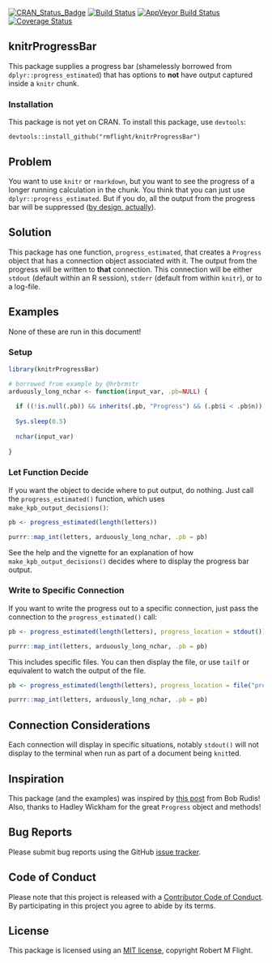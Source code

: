 
[![CRAN\_Status\_Badge](http://www.r-pkg.org/badges/version/knitrProgressBar)](https://cran.r-project.org/package=knitrProgressBar) [![Build Status](https://travis-ci.org/rmflight/knitrProgressBar.svg?branch=master)](https://travis-ci.org/rmflight/knitrProgressBar) [![AppVeyor Build Status](https://ci.appveyor.com/api/projects/status/github/rmflight/knitrProgressBar?branch=master&svg=true)](https://ci.appveyor.com/project/rmflight/knitrProgressBar) [![Coverage Status](https://img.shields.io/codecov/c/github/rmflight/knitrProgressBar/master.svg)](https://codecov.io/github/rmflight/knitrProgressBar?branch=master)

knitrProgressBar
----------------

This package supplies a progress bar (shamelessly borrowed from `dplyr::progress_estimated`) that has options to **not** have output captured inside a `knitr` chunk.

### Installation

This package is not yet on CRAN. To install this package, use `devtools`:

    devtools::install_github("rmflight/knitrProgressBar")

Problem
-------

You want to use `knitr` or `rmarkdown`, but you want to see the progress of a longer running calculation in the chunk. You think that you can just use `dplyr::progress_estimated`. But if you do, all the output from the progress bar will be suppressed ([by design, actually](https://github.com/tidyverse/dplyr/blob/master/R/progress.R#L96)).

Solution
--------

This package has one function, `progress_estimated`, that creates a `Progress` object that has a connection object associated with it. The output from the progress will be written to **that** connection. This connection will be either `stdout` (default within an R session), `stderr` (default from within `knitr`), or to a log-file.

Examples
--------

None of these are run in this document!

### Setup

``` r
library(knitrProgressBar)

# borrowed from example by @hrbrmstr
arduously_long_nchar <- function(input_var, .pb=NULL) {
  
  if ((!is.null(.pb)) && inherits(.pb, "Progress") && (.pb$i < .pb$n)) .pb$tick()$print()
  
  Sys.sleep(0.5)
  
  nchar(input_var)
  
}
```

### Let Function Decide

If you want the object to decide where to put output, do nothing. Just call the `progress_estimated()` function, which uses `make_kpb_output_decisions()`:

``` r
pb <- progress_estimated(length(letters))

purrr::map_int(letters, arduously_long_nchar, .pb = pb)
```

See the help and the vignette for an explanation of how `make_kpb_output_decisions()` decides where to display the progress bar output.

### Write to Specific Connection

If you want to write the progress out to a specific connection, just pass the connection to the `progress_estimated()` call:

``` r
pb <- progress_estimated(length(letters), progress_location = stdout())

purrr::map_int(letters, arduously_long_nchar, .pb = pb)
```

This includes specific files. You can then display the file, or use `tailf` or equivalent to watch the output of the file.

``` r
pb <- progress_estimated(length(letters), progress_location = file("progress.log", open = "w"))

purrr::map_int(letters, arduously_long_nchar, .pb = pb)
```

Connection Considerations
-------------------------

Each connection will display in specific situations, notably `stdout()` will not display to the terminal when run as part of a document being `knit`ted.

Inspiration
-----------

This package (and the examples) was inspired by [this post](https://rud.is/b/2017/03/27/all-in-on-r%E2%81%B4-progress-bars-on-first-post/) from Bob Rudis! Also, thanks to Hadley Wickham for the great `Progress` object and methods!

Bug Reports
-----------

Please submit bug reports using the GitHub [issue tracker](https://github.com/rmflight/knitrProgressBar/issues).

Code of Conduct
---------------

Please note that this project is released with a [Contributor Code of Conduct](CONDUCT.md). By participating in this project you agree to abide by its terms.

License
-------

This package is licensed using an [MIT license](LICENSE.md), copyright Robert M Flight.
